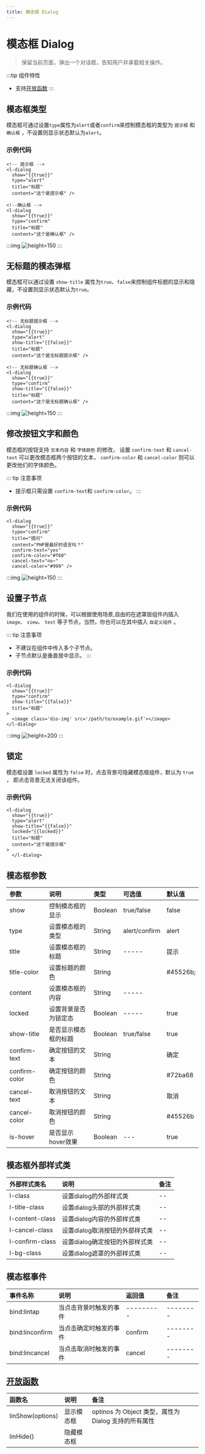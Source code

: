 ```yaml
---
title: 模态框 Dialog
---
```


<RightMenu />

# <H2Icon /> 模态框 Dialog
> 保留当前页面，弹出一个对话框，告知用户并承载相关操作。

:::tip 组件特性
- 支持[开放函数](#开放函数)
:::

## 模态框类型

模态框可通过设置`type`属性为`alert`或者`confirm`来控制模态框的类型为 `提示框` 和 `确认框` ，不设置则显示状态默认为`alert`。


### 示例代码
```wxml
<!-- 提示框 -->
<l-dialog 
  show="{{true}}"
  type="alert"     
  title="标题"
  content="这个是提示框" />

<!--确认框 -->
<l-dialog 
  show="{{true}}"
  type="confirm"     
  title="标题"
  content="这个是确认框" />
```
:::img
![height=150](/screenshots/dialog/1.jpg)
:::

## 无标题的模态弹框

模态框可以通过设置 `show-title` 属性为`true`、`false`来控制组件标题的显示和隐藏，不设置则显示状态默认为`true`。

### 示例代码
```wxml
<!-- 无标题提示框 -->
<l-dialog 
  show="{{true}}"
  type="alert"  
  show-title="{{false}}"
  title="标题"
  content="这个是无标题提示框" />

<!-- 无标题确认框 -->
<l-dialog 
  show="{{true}}"
  type="confirm"  
  show-title="{{false}}"
  title="标题"
  content="这个是无标题确认框" />
```
:::img
![height=150](/screenshots/dialog/2.jpg)
:::

## 修改按钮文字和颜色

模态框的按钮支持 `文本内容` 和 `字体颜色` 的修改， 设置 `confirm-text` 和 `cancel-text` 可以更改模态框两个按钮的文本， `confirm-color` 和 `cancel-color` 则可以更改他们的字体颜色。

::: tip 注意事项
* 提示框只需设置 `confirm-text`和  `confirm-color`。
:::

### 示例代码
```wxml
<l-dialog 
  show="{{true}}"
  type="confirm"  
  title="提问"
  content="PHP是最好的语言吗？"
  confirm-text="yes"
  confirm-color="#f60"
  cancel-text="no~"
  cancel-color="#999" />
```
:::img
![height=150](/screenshots/dialog/3.jpg)
:::

## 设置子节点

我们在使用的组件的时候，可以根据使用场景,自由的在遮罩层组件内插入 `image`、 `view`、 `text` 等子节点，当然，你也可以在其中插入 `自定义组件` 。

::: tip 注意事项
* 不建议在组件中传入多个子节点。
* 子节点默认是垂直居中显示。
:::

### 示例代码
```wxml
<l-dialog 
  show="{{true}}"
  type="confirm"  
  show-title="{{false}}"
  title="标题"
>
  <image class='dio-img' src='/path/to/example.gif'></image>
</l-dialog>

```
:::img
![height=200](/screenshots/dialog/4.jpg)
:::

## 锁定

模态框设置 `locked` 属性为 `false` 时，点击背景可隐藏模态框组件，默认为 `true` ， 即点击背景无法关闭该组件。

### 示例代码
```wxml
<l-dialog 
  show="{{true}}"
  type="alert"  
  show-title="{{false}}"
  locked="{{locked}}"
  title="标题"
  content="这个是提示框" 
>
  </l-dialog>
```



## 模态框参数

| 参数          | 说明                 | 类型    | 可选值        | 默认值   |
| :------------ | :------------------- | :------ | :------------ | :------- |
| show          | 控制模态框的显示     | Boolean | true/false    | false    |
| type          | 设置模态框的类型     | String  | alert/confirm | alert    |
| title         | 设置模态框的标题     | String  | -----         | 提示     |
| title-color   | 设置标题的颜色       | String  |               | #45526b; |
| content       | 设置模态框的内容     | String  | -----         |          |
| locked        | 设置背景是否为锁定态 | Boolean | -----         | true     |
| show-title    | 是否显示模态框的标题 | Boolean | true/false    | true     |
| confirm-text  | 确定按钮的文本       | String  |               | 确定     |
| confirm-color | 确定按钮的颜色       | String  |               | #72ba68  |
| cancel-text   | 取消按钮的文本       | String  |               | 取消     |
| cancel-color  | 取消按钮的颜色       | String  |               | #45526b  |
| is-hover      | 是否显示hover效果    | Boolean | ---           | true     |


## 模态框外部样式类

| 外部样式类名    | 说明                           | 备注 |
| :-------------- | :----------------------------- | :--- |
| l-class         | 设置dialog的外部样式类         | --   |
| l-title-class   | 设置dialog头部的外部样式类     | --   |
| l-content-class | 设置dialog内容的外部样式类     | --   |
| l-cancel-class  | 设置dialog取消按钮的外部样式类 | --   |
| l-confirm-class | 设置dialog确定按钮的外部样式类 | --   |
| l-bg-class      | 设置dialog遮罩的外部样式类     | --   |

<!-- 'l-class', 'l-title-class', 'l-content-class', 'l-confirm-class', 'l-cancel-class', 'l-bg-class' -->

## 模态框事件

| 事件名称        | 说明                   | 返回值    | 备注     |
| :-------------- | :--------------------- | :-------- | :------- |
| bind:lintap     | 当点击背景时触发的事件 | --------- | -------- |
| bind:linconfirm | 当点击确定时触发的事件 | confirm   | -------- |
| bind:lincancel  | 当点击取消时触发的事件 | cancel    | -------- |

## [开放函数](https://doc.mini.talelin.com/start/open-function.html)
| 函数名           | 说明       | 备注                                                 |
| :--------------- | :--------- | :--------------------------------------------------- |
| linShow(options) | 显示模态框 | optinos 为 Object 类型，属性为 Dialog 支持的所有属性 |
| linHide()        | 隐藏模态框 |                                                      |
